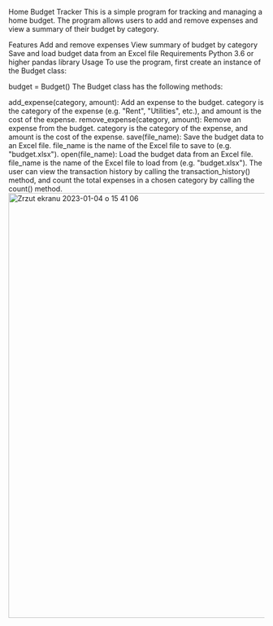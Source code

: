 Home Budget Tracker
This is a simple program for tracking and managing a home budget. The program allows users to add and remove expenses and view a summary of their budget by category.

Features
Add and remove expenses
View summary of budget by category
Save and load budget data from an Excel file
Requirements
Python 3.6 or higher
pandas library
Usage
To use the program, first create an instance of the Budget class:


budget = Budget()
The Budget class has the following methods:

add_expense(category, amount): Add an expense to the budget. category is the category of the expense (e.g. "Rent", "Utilities", etc.), and amount is the cost of the expense.
remove_expense(category, amount): Remove an expense from the budget. category is the category of the expense, and amount is the cost of the expense.
save(file_name): Save the budget data to an Excel file. file_name is the name of the Excel file to save to (e.g. "budget.xlsx").
open(file_name): Load the budget data from an Excel file. file_name is the name of the Excel file to load from (e.g. "budget.xlsx").
The user can view the transaction history by calling the transaction_history() method, and count the total expenses in a chosen category by calling the count() method.
<img width="835" alt="Zrzut ekranu 2023-01-04 o 15 41 06" src="https://user-images.githubusercontent.com/97406457/210580216-bef86104-9418-46e2-8571-c1fed9b6109c.png">
